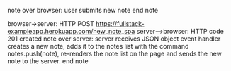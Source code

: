 note over browser:
user submits new note
end note

browser->server: HTTP POST https://fullstack-exampleapp.herokuapp.com/new_note_spa
server-->browser: HTTP code 201 created
note over server:
server receives JSON object
event handler creates a new note,
adds it to the notes list with the command notes.push(note),
re-renders the note list on the page
and sends the new note to the server.
end note
